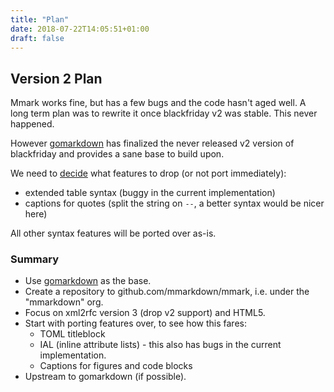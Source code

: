 ```yaml
---
title: "Plan"
date: 2018-07-22T14:05:51+01:00
draft: false
---
```


## Version 2 Plan

Mmark works fine, but has a few bugs and the code hasn't aged well. A long term plan
was to rewrite it once blackfriday v2 was stable. This never happened.

However [gomarkdown](https://github.com/gomarkdown/markdown) has finalized the never released
v2 version of blackfriday and provides a sane base to build upon.

We need to [decide](https://groups.google.com/forum/#!forum/mmark-discuss) what features to drop (or
not port immediately):

* extended table syntax (buggy in the current implementation)
* captions for quotes (split the string on ` -- `, a better syntax would be nicer here)

All other syntax features will be ported over as-is.

### Summary

* Use [gomarkdown](https://github.com/gomarkdown/markdown) as the base.
* Create a repository to github.com/mmarkdown/mmark, i.e. under the "mmarkdown" org.
* Focus on xml2rfc version 3 (drop v2 support) and HTML5.
* Start with porting features over, to see how this fares:
    * TOML titleblock
    * IAL (inline attribute lists) - this also has bugs in the current implementation.
    * Captions for figures and code blocks
* Upstream to gomarkdown (if possible).
